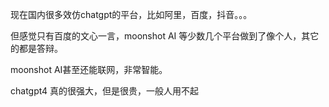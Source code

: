 现在国内很多效仿chatgpt的平台，比如阿里，百度，抖音。。。

但感觉只有百度的文心一言，moonshot AI 等少数几个平台做到了像个人，其它的都是答辩。

moonshot AI甚至还能联网，非常智能。

chatgpt4 真的很强大，但是很贵，一般人用不起